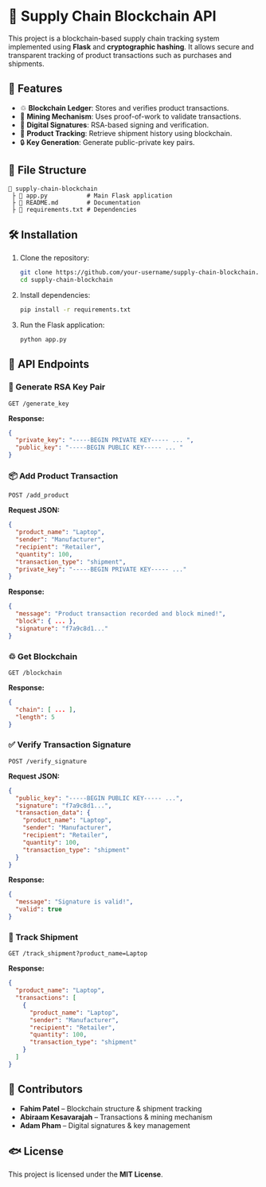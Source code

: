 # 🏢 Supply Chain Blockchain API

This project is a blockchain-based supply chain tracking system implemented using **Flask** and **cryptographic hashing**. It allows secure and transparent tracking of product transactions such as purchases and shipments.

## 📌 Features

- ♲ **Blockchain Ledger**: Stores and verifies product transactions.
- 🔄 **Mining Mechanism**: Uses proof-of-work to validate transactions.
- 🔑 **Digital Signatures**: RSA-based signing and verification.
- 🚛 **Product Tracking**: Retrieve shipment history using blockchain.
- 🔒 **Key Generation**: Generate public-private key pairs.

## 📂 File Structure

```
📆 supply-chain-blockchain
 ├ 📄 app.py           # Main Flask application
 ├ 📄 README.md        # Documentation
 ├ 📄 requirements.txt # Dependencies
```

## 🛠 Installation

1. Clone the repository:

   ```bash
   git clone https://github.com/your-username/supply-chain-blockchain.git
   cd supply-chain-blockchain
   ```

2. Install dependencies:

   ```bash
   pip install -r requirements.txt
   ```

3. Run the Flask application:

   ```bash
   python app.py
   ```

## 🔗 API Endpoints

### 🔑 Generate RSA Key Pair

```
GET /generate_key
```

**Response:**

```json
{
  "private_key": "-----BEGIN PRIVATE KEY----- ... ",
  "public_key": "-----BEGIN PUBLIC KEY----- ... "
}
```

### 📦 Add Product Transaction

```
POST /add_product
```

**Request JSON:**

```json
{
  "product_name": "Laptop",
  "sender": "Manufacturer",
  "recipient": "Retailer",
  "quantity": 100,
  "transaction_type": "shipment",
  "private_key": "-----BEGIN PRIVATE KEY----- ..."
}
```

**Response:**

```json
{
  "message": "Product transaction recorded and block mined!",
  "block": { ... },
  "signature": "f7a9c8d1..."
}
```

### ♲ Get Blockchain

```
GET /blockchain
```

**Response:**

```json
{
  "chain": [ ... ],
  "length": 5
}
```

### ✅ Verify Transaction Signature

```
POST /verify_signature
```

**Request JSON:**

```json
{
  "public_key": "-----BEGIN PUBLIC KEY----- ...",
  "signature": "f7a9c8d1...",
  "transaction_data": {
    "product_name": "Laptop",
    "sender": "Manufacturer",
    "recipient": "Retailer",
    "quantity": 100,
    "transaction_type": "shipment"
  }
}
```

**Response:**

```json
{
  "message": "Signature is valid!",
  "valid": true
}
```

### 🚚 Track Shipment

```
GET /track_shipment?product_name=Laptop
```

**Response:**

```json
{
  "product_name": "Laptop",
  "transactions": [
    {
      "product_name": "Laptop",
      "sender": "Manufacturer",
      "recipient": "Retailer",
      "quantity": 100,
      "transaction_type": "shipment"
    }
  ]
}
```

## 🤝 Contributors

- **Fahim Patel** – Blockchain structure & shipment tracking
- **Abiraam Kesavarajah** – Transactions & mining mechanism
- **Adam Pham** – Digital signatures & key management

## 🐟 License

This project is licensed under the **MIT License**.

